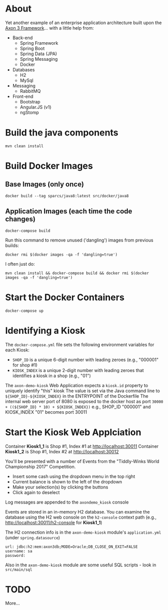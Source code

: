 # About

Yet another example of an enterprise application architecture built upon the [Axon 3 Framework](http://www.axonframework.org/)... with a little help from:

- Back-end
  - Spring Framework
  - Spring Boot
  - Spring Data (JPA)
  - Spring Messaging
  - Docker
- Databases
  - H2
  - MySql
- Messaging
  - RabbitMQ
- Front-end
  - Bootstrap
  - Angular.JS (v1)
  - ngStomp

# Build the java components

`mvn clean install`

# Build Docker Images

## Base Images (only once)

```
docker build --tag sparcs/java8:latest src/docker/java8
```

## Application Images (each time the code changes)

```
docker-compose build
```

Run this command to remove unused ('dangling') images from previous builds:

```
docker rmi $(docker images -qa -f 'dangling=true')
```

I often just do:

```
mvn clean install && docker-compose build && docker rmi $(docker images -qa -f 'dangling=true')
```

# Start the Docker Containers

`docker-compose up`

# Identifying a Kiosk

The `docker-compose.yml` file sets the following environment variables for each Kiosk:
- `SHOP_ID` is a unique 6-digit number with leading zeroes (e.g., "000001" for shop #1)
- `KIOSK_INDEX` is a unique 2-digit number with leading zeroes that identifies a kiosk in a shop (e.g., "01")

The `axon-demo-kiosk` Web Application expects a `kiosk.id` property to uniquely identify "this" kiosk
The value is set via the Java command line to `${SHOP_ID}-${KIOSK_INDEX}` in the ENTRYPOINT of the Dockerfile
The internal web server port of 8080 is exposed to the docker host as port `30000 + ((${SHOP_ID} * 10) + ${KIOSK_INDEX})`
e.g., SHOP_ID "000001" and KIOSK_INDEX "01" becomes port 30011

# Start the Kiosk Web Applciation

Container **Kiosk1_1** is Shop #1, Index #1 at [http://localhost:30011](http://localhost:30011)
Container **Kiosk1_2** is Shop #1, Index #2 at [http://localhost:30012](http://localhost:30012)

You'll be presented with a number of Events from the "Tiddly-Winks World Championship 2017" Competition.

- Insert some cash using the dropdown menu in the top right
- Current balance is shown to the left of the dropdown
- Make your selection(s) by clicking the buttons
- Click again to deselect 

Log messages are appended to the `axondemo_kiosk` console  

Events are stored in an in-memory H2 database.  You can examine the database using the H2 web console on the `h2-console` context path (e.g., [http://localhost:30011/h2-console](http://localhost:30011/h2-console) for **Kiosk1_1**)

The H2 connection info is in the `axon-demo-kiosk` module's `application.yml` (under `spring.datasource`)
```
url: jdbc:h2:mem:axon3db;MODE=Oracle;DB_CLOSE_ON_EXIT=FALSE
username: sa
password:
```
Also in the `axon-demo-kiosk` module are some useful SQL scripts - look in `src/main/sql`

# TODO

More...
